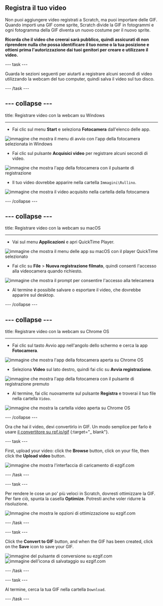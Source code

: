 ## Registra il tuo video

Non puoi aggiungere video registrati a Scratch, ma puoi importare delle GIF. Quando importi una GIF come sprite, Scratch divide la GIF in fotogrammi e ogni fotogramma della GIF diventa un nuovo costume per il nuovo sprite.

**Ricorda che il video che creerai sarà pubblico, quindi assicurati di non riprendere nulla che possa identificare il tuo nome o la tua posizione e ottieni prima l'autorizzazione dai tuoi genitori per creare e utilizzare il video.**

--- task ---

Guarda le sezioni seguenti per aiutarti a registrare alcuni secondi di video utilizzando la webcam del tuo computer, quindi salva il video sul tuo disco.

--- /task ---

--- collapse ---
---

title: Registrare video con la webcam su Windows

---
- Fai clic sul menu **Start** e seleziona **Fotocamera** dall'elenco delle app.

![immagine che mostra il menu di avvio con l'app della fotocamera selezionata in Windows](images/camera-app.png)

- Fai clic sul pulsante **Acquisici video** per registrare alcuni secondi di video.

![immagine che mostra l'app della fotocamera con il pulsante di registrazione](images/record-win.png)

- Il tuo video dovrebbe apparire nella cartella `Immagini\Rullino`.

![immagine che mostra il video acquisito nella cartella della fotocamera](images/camera-roll.png)


--- /collapse ---

--- collapse ---
---

title: Registrare video con la webcam su macOS

---
- Vai sul menu **Applicazioni** e apri QuickTime Player.

![immagine che mostra il menu delle app su macOS con il player QuickTime selezionato](images/quicktime.png)

- Fai clic su **File** > **Nuova registrazione filmato**, quindi consenti l'accesso alla videocamera quando richiesto.

![immagine che mostra il prompt per consentire l'accesso alla telecamera](images/allow_cam_macOS.png)

- Al termine è possibile salvare o esportare il video, che dovrebbe apparire sul desktop.


--- /collapse ---

--- collapse ---
---

title: Registrare video con la webcam su Chrome OS

---

- Fai clic sul tasto Avvio app nell'angolo dello schermo e cerca la app **Fotocamera**.

![immagine che mostra l'app della fotocamera aperta su Chrome OS](images/opencamera.png)

- Seleziona **Video** sul lato destro, quindi fai clic su **Avvia registrazione**.

![immagine che mostra l'app della fotocamera con il pulsante di registrazione premuto](images/hitrecord.png)

- Al termine, fai clic nuovamente sul pulsante **Registra** e troverai il tuo file nella cartella `Video`.

![immagine che mostra la cartella video aperta su Chrome OS](images/videosfolder.png)

--- /collapse ---

Ora che hai il video, devi convertirlo in GIF. Un modo semplice per farlo è usare [il convertitore su rpf.io/gif](https://rpf.io/gif) {:target="_ blank"}.

--- task ---

First, upload your video: click the **Browse** button, click on your file, then click the **Upload video** button.

![immagine che mostra l'interfaccia di caricamento di ezgif.com](images/ezgif-upload.png)

--- /task ---

--- task ---

Per rendere le cose un po' più veloci in Scratch, dovresti ottimizzare la GIF. Per fare ciò, spunta la casella **Optimize**. Potresti anche voler ridurre la risoluzione.

![Immagine che mostra le opzioni di ottimizzazione su ezgif.com](images/optimise-gif.png)

--- /task ---

--- task ---

Click the **Convert to GIF** button, and when the GIF has been created, click on the **Save** icon to save your GIF.

![immagine del pulsante di conversione su ezgif.com](images/convert_btn.png) ![immagine dell'icona di salvataggio su ezgif.com](images/save_icon.png)

--- /task ---


--- task ---

Al termine, cerca la tua GIF nella cartella `Download`.

--- /task ---




